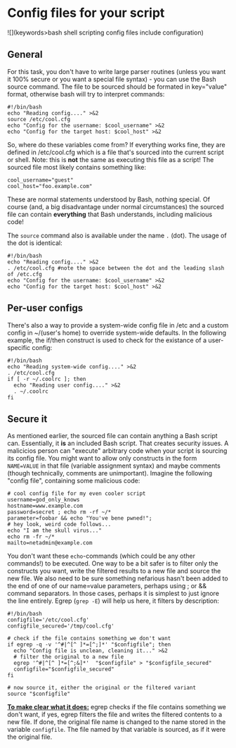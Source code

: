 # Config files for your script

![](keywords>bash shell scripting config files include configuration)

## General

For this task, you don't have to write large parser routines (unless you
want it 100% secure or you want a special file syntax) - you can use the
Bash source command. The file to be sourced should be formated in
key="value" format, otherwise bash will try to interpret commands:

    #!/bin/bash
    echo "Reading config...." >&2
    source /etc/cool.cfg
    echo "Config for the username: $cool_username" >&2
    echo "Config for the target host: $cool_host" >&2

So, where do these variables come from? If everything works fine, they
are defined in /etc/cool.cfg which is a file that's sourced into the
current script or shell. Note: this is **not** the same as executing
this file as a script! The sourced file most likely contains something
like:

    cool_username="guest"
    cool_host="foo.example.com"

These are normal statements understood by Bash, nothing special. Of
course (and, a big disadvantage under normal circumstances) the sourced
file can contain **everything** that Bash understands, including
malicious code!

The `source` command also is available under the name `.` (dot). The
usage of the dot is identical:

    #!/bin/bash
    echo "Reading config...." >&2
    . /etc/cool.cfg #note the space between the dot and the leading slash of /etc.cfg
    echo "Config for the username: $cool_username" >&2
    echo "Config for the target host: $cool_host" >&2

## Per-user configs

There's also a way to provide a system-wide config file in /etc and a
custom config in ~/(user's home) to override system-wide defaults. In
the following example, the if/then construct is used to check for the
existance of a user-specific config:

    #!/bin/bash
    echo "Reading system-wide config...." >&2
    . /etc/cool.cfg
    if [ -r ~/.coolrc ]; then
      echo "Reading user config...." >&2
      . ~/.coolrc
    fi

## Secure it

As mentioned earlier, the sourced file can contain anything a Bash
script can. Essentially, it **is** an included Bash script. That creates
security issues. A malicicios person can "execute" arbitrary code when
your script is sourcing its config file. You might want to allow only
constructs in the form `NAME=VALUE` in that file (variable assignment
syntax) and maybe comments (though technically, comments are
unimportant). Imagine the following "config file", containing some
malicious code:

    # cool config file for my even cooler script
    username=god_only_knows
    hostname=www.example.com
    password=secret ; echo rm -rf ~/*
    parameter=foobar && echo "You've bene pwned!";
    # hey look, weird code follows...
    echo "I am the skull virus..."
    echo rm -fr ~/*
    mailto=netadmin@example.com

You don't want these `echo`-commands (which could be any other
commands!) to be executed. One way to be a bit safer is to filter only
the constructs you want, write the filtered results to a new file and
source the new file. We also need to be sure something nefarious hasn't
been added to the end of one of our name=value parameters, perhaps using
; or && command separators. In those cases, perhaps it is simplest to
just ignore the line entirely. Egrep (`grep -E`) will help us here, it
filters by description:

    #!/bin/bash
    configfile='/etc/cool.cfg'
    configfile_secured='/tmp/cool.cfg'

    # check if the file contains something we don't want
    if egrep -q -v '^#|^[^ ]*=[^;]*' "$configfile"; then
      echo "Config file is unclean, cleaning it..." >&2
      # filter the original to a new file
      egrep '^#|^[^ ]*=[^;&]*'  "$configfile" > "$configfile_secured"
      configfile="$configfile_secured"
    fi

    # now source it, either the original or the filtered variant
    source "$configfile"

**<u>To make clear what it does:</u>** egrep checks if the file contains
something we don't want, if yes, egrep filters the file and writes the
filtered contents to a new file. If done, the original file name is
changed to the name stored in the variable `configfile`. The file named
by that variable is sourced, as if it were the original file.
